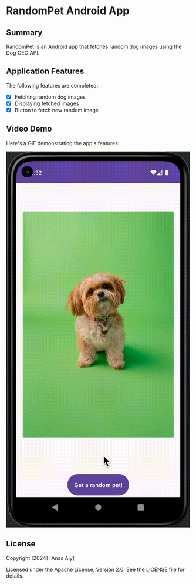 # RandomPet Android App

## Summary

RandomPet is an Android app that fetches random dog images using the Dog CEO API.


## Application Features

The following features are completed:

- [x] Fetching random dog images
- [x] Displaying fetched images
- [x] Button to fetch new random image

## Video Demo

Here's a GIF demonstrating the app's features:

<img src='https://github.com/AnasGamal/RandomPet/blob/main/Kapture%202024-03-19%20at%2023.33.18.gif?raw=true' title='Video Demo' width='' alt='Video Demo' />


## License

Copyright [2024] [Anas Aly]

Licensed under the Apache License, Version 2.0. See the [LICENSE](LICENSE) file for details.

